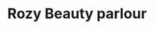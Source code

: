 ---
title: "Rozy Beauty parlour"
url: /karachi/rozy-beauty-parlour-105-federal-b-area-karimabad-block-3-gulberg-town/
shop: Kosmetik
---